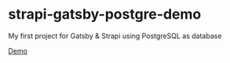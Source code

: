 # strapi-gatsby-postgre-demo
My first project for Gatsby &amp; Strapi using PostgreSQL as database

[Demo](https://fridho-strapi-gatsby-postgre-demo.netlify.com/)